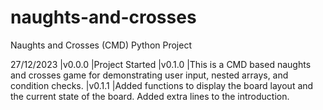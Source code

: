 # naughts-and-crosses
Naughts and Crosses (CMD) Python Project

27/12/2023  |v0.0.0 |Project Started
            |v0.1.0 |This is a CMD based naughts and crosses game for demonstrating user input, nested arrays, and condition checks.
            |v0.1.1 |Added functions to display the board layout and the current state of the board. Added extra lines to the introduction. 